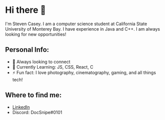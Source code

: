 # Hi there 👋
I'm Steven Casey. I am a computer science student at California State University of Monterey Bay. I have experience in Java and C++. I am always looking for new opportunities!

## Personal Info:
- :two_men_holding_hands: Always looking to connect
- 📖 Currently Learning: JS, CSS, React, C
- ⚡ Fun fact: I love photography, cinematography, gaming, and all things tech!

## Where to find me:
- [LinkedIn](https://www.linkedin.com/in/CaseySteven/)
- Discord: DocSnipe#0101
